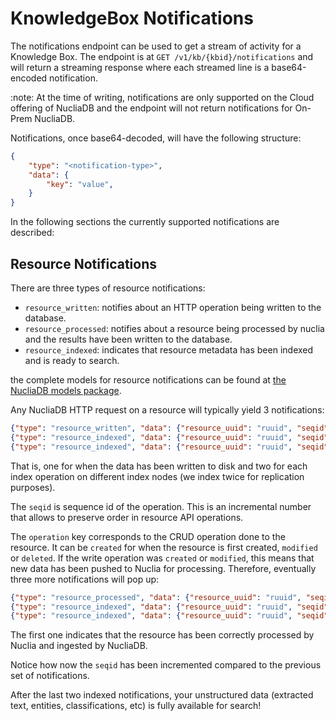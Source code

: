 # KnowledgeBox Notifications

The notifications endpoint can be used to get a stream of activity for a Knowledge Box. The endpoint is at `GET /v1/kb/{kbid}/notifications` and will return a streaming response where each streamed line is a base64-encoded notification.

:note: At the time of writing, notifications are only supported on the Cloud offering of NucliaDB and the endpoint will not return notifications for On-Prem NucliaDB.

Notifications, once base64-decoded, will have the following structure:

```json
{
    "type": "<notification-type>",
    "data": {
        "key": "value",
    }
}
```

In the following sections the currently supported notifications are described:

## Resource Notifications

There are three types of resource notifications:
  - `resource_written`: notifies about an HTTP operation being written to the database.
  - `resource_processed`: notifies about a resource being processed by nuclia and the results have been written to the database.
  - `resource_indexed`: indicates that resource metadata has been indexed and is ready to search.

the complete models for resource notifications can be found at [the NucliaDB models package](https://github.com/nuclia/nucliadb/blob/main/nucliadb_models/nucliadb_models/notifications.py).

Any NucliaDB HTTP request on a resource will typically yield 3 notifications:
```json
{"type": "resource_written", "data": {"resource_uuid": "ruuid", "seqid": 224278, "operation": "created", "error": false}}
{"type": "resource_indexed", "data": {"resource_uuid": "ruuid", "seqid": 224278}
{"type": "resource_indexed", "data": {"resource_uuid": "ruuid", "seqid": 224278}
```
That is, one for when the data has been written to disk and two for each index operation on different index nodes (we index twice for replication purposes).

The `seqid` is sequence id of the operation. This is an incremental number that allows to preserve order in resource API operations.

The `operation` key corresponds to the CRUD operation done to the resource. It can be `created` for when the resource is first created, `modified` or `deleted`. If the write operation was `created` or `modified`, this means that new data has been pushed to Nuclia for processing. Therefore, eventually three more notifications will pop up:

```json
{"type": "resource_processed", "data": {"resource_uuid": "ruuid", "seqid": 224281, "ingestion_succeeded": "created", "action": "commit", "source": "writer", "processing_errors": null}}
{"type": "resource_indexed", "data": {"resource_uuid": "ruuid", "seqid": 224281}
{"type": "resource_indexed", "data": {"resource_uuid": "ruuid", "seqid": 224281}
```
The first one indicates that the resource has been correctly processed by Nuclia and ingested by NucliaDB.

Notice how now the `seqid` has been incremented compared to the previous set of notifications.

After the last two indexed notifications, your unstructured data (extracted text, entities, classifications, etc) is fully available for search!
